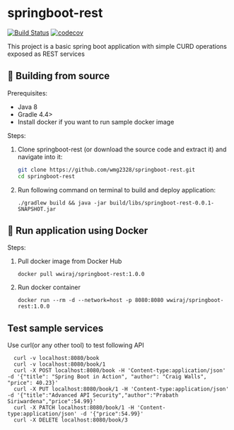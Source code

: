 # springboot-rest
[![Build Status](https://travis-ci.org/wmg2328/springboot-rest.svg?branch=master)](https://travis-ci.org/wmg2328/springboot-rest)
[![codecov](https://codecov.io/gh/wmg2328/springboot-rest/branch/master/graph/badge.svg)](https://codecov.io/gh/wmg2328/springboot-rest)

This project is a basic spring boot application with simple CURD operations exposed as REST services

## 🔨 Building from source

Prerequisites:

- Java 8
- Gradle 4.4>
- Install docker if you want to run sample docker image

Steps:

1. Clone springboot-rest (or download the source code and extract it) and navigate
  into it:

   ```sh
   git clone https://github.com/wmg2328/springboot-rest.git
   cd springboot-rest
   ```

2. Run following command on terminal to build and deploy application:

   ```./gradlew build && java -jar build/libs/springboot-rest-0.0.1-SNAPSHOT.jar```
   
## :whale: Run application using Docker

Steps:

1. Pull docker image from Docker Hub
  
    ```docker pull wwiraj/springboot-rest:1.0.0```
  
2. Run docker container

    ```docker run --rm -d --network=host -p 8080:8080 wwiraj/springboot-rest:1.0.0```
    
## Test sample services

Use curl(or any other tool) to test following API

      curl -v localhost:8080/book
      curl -v localhost:8080/book/1
      curl -X POST localhost:8080/book -H 'Content-type:application/json' -d '{"title": "Spring Boot in Action", "author": "Craig Walls", "price": 40.23}'
      curl -X PUT localhost:8080/book/1 -H 'Content-type:application/json' -d '{"title":"Advanced API Security","author":"Prabath Siriwardena","price":54.99}'
      curl -X PATCH localhost:8080/book/1 -H 'Content-type:application/json' -d '{"price":54.99}'
      curl -X DELETE localhost:8080/book/3

    
    

